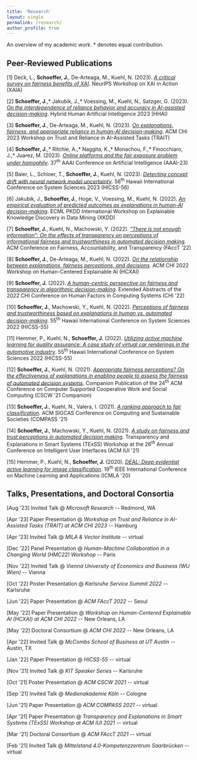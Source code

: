 ```yaml
---
title: 'Research'
layout: single
permalink: /research/
author_profile: true
---
```


An overview of my academic work. \* denotes equal contribution.

## Peer-Reviewed Publications

\[1\] Deck, L., **Schoeffer, J.**, De-Arteaga, M., Kuehl, N. (2023). [*A critical survey on fairness benefits of XAI*](https://arxiv.org/pdf/2310.13007.pdf). NeurIPS Workshop on XAI in Action (XAIA)

\[2\] **Schoeffer, J.**,\* Jakubik, J.,\* Voessing, M., Kuehl, N., Satzger, G. (2023). [*On the interdependence of reliance behavior and accuracy in AI-assisted decision-making*](https://arxiv.org/pdf/2304.08804.pdf). Hybrid Human Artificial Intelligence 2023 (HHAI)

\[3\] **Schoeffer, J.**, De-Arteaga, M., Kuehl, N. (2023). [*On explanations, fairness, and appropriate reliance in human-AI decision-making*](https://arxiv.org/pdf/2209.11812.pdf). ACM CHI 2023 Workshop on Trust and Reliance in AI-Assisted Tasks (TRAIT)

\[4\] **Schoeffer, J.**,\* Ritchie, A.,\* Naggita, K.,\* Monachou, F.,\* Finocchiaro, J.,\* Juarez, M. (2023). [*Online platforms and the fair exposure problem under homophily*](https://arxiv.org/pdf/2202.09727.pdf). 37<sup>th</sup> AAAI Conference on Artificial Intelligence (AAAI-23)

\[5\] Baier, L., Schloer, T., **Schoeffer, J.**, Kuehl, N. (2023). [*Detecting concept drift with neural network model uncertainty*](https://arxiv.org/pdf/2107.01873.pdf). 56<sup>th</sup> Hawaii International Conference on System Sciences 2023 (HICSS-56)

\[6\] Jakubik, J., **Schoeffer, J.**, Hoge, V., Voessing, M., Kuehl, N. (2022). [*An empirical evaluation of predicted outcomes as explanations in human-AI decision-making*](https://arxiv.org/pdf/2208.04181.pdf). ECML PKDD International Workshop on Explainable Knowledge Discovery in Data Mining (XKDD)

\[7\] **Schoeffer, J.**, Kuehl, N., Machowski, Y. (2022). [*"There is not enough information": On the effects of transparency on perceptions of informational fairness and trustworthiness in automated decision making*](https://arxiv.org/pdf/2205.05758.pdf). ACM Conference on Fairness, Accountability, and Transparency (FAccT '22)

\[8\] **Schoeffer, J.**, De-Arteaga, M., Kuehl, N. (2022). [*On the relationship between explanations, fairness perceptions, and decisions*](https://arxiv.org/pdf/2204.13156.pdf). ACM CHI 2022 Workshop on Human-Centered Explainable AI (HCXAI)

\[9\] **Schoeffer, J.** (2022). [*A human-centric perspective on fairness and transparency in algorithmic decision-making*](https://arxiv.org/pdf/2205.00033.pdf). Extended Abstracts of the 2022 CHI Conference on Human Factors in Computing Systems (CHI '22)

\[10\] **Schoeffer, J.**, Machowski, Y., Kuehl, N. (2022). [*Perceptions of fairness and trustworthiness based on explanations in human vs. automated decision-making*](https://arxiv.org/pdf/2109.05792.pdf). 55<sup>th</sup> Hawaii International Conference on System Sciences 2022 (HICSS-55)

\[11\] Hemmer, P., Kuehl, N., **Schoeffer, J.** (2022). [*Utilizing active machine learning for quality assurance: A case study of virtual car renderings in the automotive industry*](https://arxiv.org/pdf/2110.09023.pdf). 55<sup>th</sup> Hawaii International Conference on System Sciences 2022 (HICSS-55)

\[12\] **Schoeffer, J.**, Kuehl, N. (2021). [*Appropriate fairness perceptions? On the effectiveness of explanations in enabling people to assess the fairness of automated decision systems*](https://arxiv.org/pdf/2108.06500.pdf). Companion Publication of the 24<sup>th</sup> ACM Conference on Computer Supported Cooperative Work and Social Computing (CSCW ’21 Companion)

\[13\] **Schoeffer, J.**, Kuehl, N., Valera, I. (2021). [*A ranking approach to fair classification*](https://arxiv.org/pdf/2102.04565.pdf). ACM SIGCAS Conference on Computing and Sustainable Societies (COMPASS '21)

\[14\] **Schoeffer, J.**, Machowski, Y., Kuehl, N. (2021). [*A study on fairness and trust perceptions in automated decision making*](https://arxiv.org/pdf/2103.04757.pdf). Transparency and Explanations in Smart Systems (TExSS) Workshop at the 26<sup>th</sup> Annual Conference on Intelligent User Interfaces (ACM IUI '21)

\[15\] Hemmer, P., Kuehl, N., **Schoeffer, J.** (2020). [*DEAL: Deep evidential active learning for image classification*](https://arxiv.org/pdf/2007.11344.pdf). 19<sup>th</sup> IEEE International Conference on Machine Learning and Applications (ICMLA '20)

## Talks, Presentations, and Doctoral Consortia

\[Aug '23\] Invited Talk @ *Microsoft Research* -- Redmond, WA

\[Apr '23\] Paper Presentation @ *Workshop on Trust and Reliance in AI-Assisted Tasks (TRAIT) at ACM CHI 2023* -- Hamburg

\[Apr '23\] Invited Talk @ *MILA & Vector Institute* -- virtual

\[Dec '22\] Panel Presentation @ *Human-Machine Collaboration in a Changing World (HMC22) Workshop* -- Paris

\[Nov '22\] Invited Talk @ *Vienna University of Economics and Business (WU Wien)* -- Vienna

\[Oct '22\] Poster Presentation @ *Karlsruhe Service Summit 2022* -- Karlsruhe

\[Jun '22\] Paper Presentation @ *ACM FAccT 2022* -- Seoul

\[May '22\] Paper Presentation @ *Workshop on Human-Centered Explainable AI (HCXAI) at ACM CHI 2022* -- New Orleans, LA

\[May '22\] Doctoral Consortium @ *ACM CHI 2022* -- New Orleans, LA

\[Apr '22\] Invited Talk @ *McCombs School of Business at UT Austin* -- Austin, TX

\[Jan '22\] Paper Presentation @ *HICSS-55* -- virtual

\[Nov '21\] Invited Talk @ *KIT Speaker Series* -- Karlsruhe

\[Oct '21\] Poster Presentation @ *ACM CSCW 2021* -- virtual

\[Sep '21\] Invited Talk @ *Medienakademie Köln* -- Cologne

\[Jun '21\] Paper Presentation @ *ACM COMPASS 2021* -- virtual

\[Apr '21\] Paper Presentation @ *Transparency and Explanations in Smart Systems (TExSS) Workshop at ACM IUI 2021* -- virtual

\[Mar '21\] Doctoral Consortium @ *ACM FAccT 2021* -- virtual

\[Feb '21\] Invited Talk @ *Mittelstand 4.0-Kompetenzzentrum Saarbrücken* -- virtual



